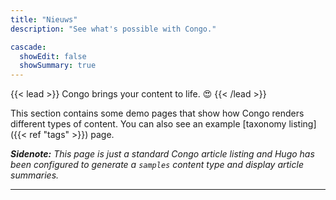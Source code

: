 ```yaml
---
title: "Nieuws"
description: "See what's possible with Congo."

cascade:
  showEdit: false
  showSummary: true
---
```


{{< lead >}}
Congo brings your content to life. :heart_eyes:
{{< /lead >}}

This section contains some demo pages that show how Congo renders different types of content. You can also see an example [taxonomy listing]({{< ref "tags" >}}) page.

_**Sidenote:** This page is just a standard Congo article listing and Hugo has been configured to generate a `samples` content type and display article summaries._

---